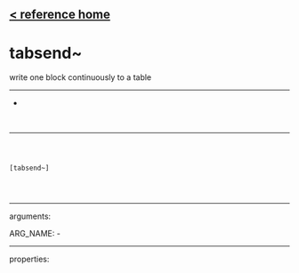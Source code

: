 [< reference home](ceammc_lib.html)
---

# tabsend~


write one block continuously to a table

---

-
<br>


---


```



[tabsend~]


            
```

---
arguments:

ARG_NAME: -<br>

---
properties:



